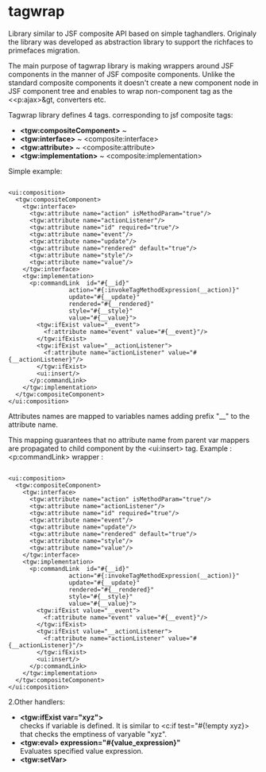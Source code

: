 tagwrap
================

Library similar to JSF composite API based on simple taghandlers.  Originaly the library was developed as abstraction library 
to support the richfaces to primefaces migration. 

The main purpose of tagwrap library is making wrappers around JSF components in the manner of JSF composite components. Unlike 
the standard composite components it doesn't create a new component node in JSF component tree and enables to wrap non-component tag as
the &lt;<p:ajax>&gt, converters etc. 

Tagwrap library defines 4 tags.  corresponding to jsf composite tags:

<ul>
  <li><b>&lt;tgw:compositeComponent&gt;</b> ~ </li>
  <li><b>&lt;tgw:interface&gt;</b> ~ &lt;composite:interface&gt;</li>
  <li><b>&lt;tgw:attribute&gt;</b> ~ &lt;composite:attribute&gt;</li>
  <li><b>&lt;tgw:implementation&gt;</b> ~ &lt;composite:implementation&gt;</li>
</ul>


Simple example:
<pre><code>
&lt;ui:composition&gt;
  &lt;tgw:compositeComponent&gt;
    &lt;tgw:interface&gt;
      &lt;tgw:attribute name="action" isMethodParam="true"/&gt;
      &lt;tgw:attribute name="actionListener"/&gt;
      &lt;tgw:attribute name="id" required="true"/&gt;
      &lt;tgw:attribute name="event"/&gt;
      &lt;tgw:attribute name="update"/&gt;
      &lt;tgw:attribute name="rendered" default="true"/&gt;
      &lt;tgw:attribute name="style"/&gt;
      &lt;tgw:attribute name="value"/&gt;
    &lt;/tgw:interface&gt;
    &lt;tgw:implementation&gt;
      &lt;p:commandLink  id="#{__id}"
                 action="#{:invokeTagMethodExpression(__action)}"
                 update="#{__update}"
                 rendered="#{__rendered}"
                 style="#{__style}"
                 value="#{__value}"&gt;
        &lt;tgw:ifExist value="__event"&gt;
          &lt;f:attribute name="event" value="#{__event}"/&gt;
        &lt;/tgw:ifExist&gt;
        &lt;tgw:ifExist value="__actionListener"&gt;
          &lt;f:attribute name="actionListener" value="#{__actionListener}"/&gt;
        &lt;/tgw:ifExist&gt;
        &lt;ui:insert/&gt;
      &lt;/p:commandLink&gt;
    &lt;/tgw:implementation&gt;
  &lt;/tgw:compositeComponent&gt;
&lt;/ui:composition&gt;
</code></pre>


Attributes names are mapped to variables names adding  prefix "__"  to the attribute name. 


This mapping guarantees that no attribute name 
from parent var mappers are propagated to child component by the &lt;ui:insert&gt; tag. Example : &lt;p:commandLink&gt; wrapper :
<pre><code>
&lt;ui:composition&gt;
  &lt;tgw:compositeComponent&gt;
    &lt;tgw:interface&gt;
      &lt;tgw:attribute name="action" isMethodParam="true"/&gt;
      &lt;tgw:attribute name="actionListener"/&gt;
      &lt;tgw:attribute name="id" required="true"/&gt;
      &lt;tgw:attribute name="event"/&gt;
      &lt;tgw:attribute name="update"/&gt;
      &lt;tgw:attribute name="rendered" default="true"/&gt;
      &lt;tgw:attribute name="style"/&gt;
      &lt;tgw:attribute name="value"/&gt;
    &lt;/tgw:interface&gt;
    &lt;tgw:implementation&gt;
      &lt;p:commandLink  id="#{__id}"
                 action="#{:invokeTagMethodExpression(__action)}"
                 update="#{__update}"
                 rendered="#{__rendered}"
                 style="#{__style}"
                 value="#{__value}"&gt;
        &lt;tgw:ifExist value="__event"&gt;
          &lt;f:attribute name="event" value="#{__event}"/&gt;
        &lt;/tgw:ifExist&gt;
        &lt;tgw:ifExist value="__actionListener"&gt;
          &lt;f:attribute name="actionListener" value="#{__actionListener}"/&gt;
        &lt;/tgw:ifExist&gt;
        &lt;ui:insert/&gt;
      &lt;/p:commandLink&gt;
    &lt;/tgw:implementation&gt;
  &lt;/tgw:compositeComponent&gt;
&lt;/ui:composition&gt;
</code></pre>

2.Other handlers:
<ul>
  <li><b>&lt;tgw:ifExist var="xyz"&gt;</b></li> checks if variable is defined. It is similar to &lt;c:if test="#{!empty xyz}&gt; that checks the emptiness of varyable "xyz".
  <li><b>&lt;tgw:eval&gt; expression="#{value_expression}"</b></li> Evaluates specified value expression.
  <li><b>&lt;tgw:setVar&gt;</b></li>
</ul>

